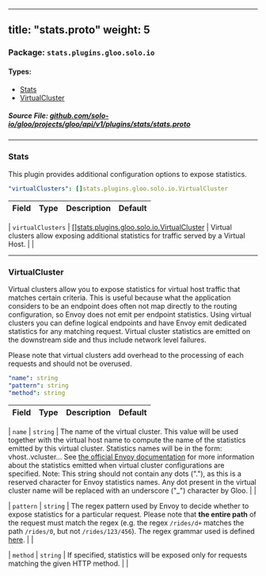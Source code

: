
---
title: "stats.proto"
weight: 5
---

<!-- Code generated by solo-kit. DO NOT EDIT. -->


### Package: `stats.plugins.gloo.solo.io` 
#### Types:


- [Stats](#stats)
- [VirtualCluster](#virtualcluster)
  



##### Source File: [github.com/solo-io/gloo/projects/gloo/api/v1/plugins/stats/stats.proto](https://github.com/solo-io/gloo/blob/master/projects/gloo/api/v1/plugins/stats/stats.proto)





---
### Stats

 
This plugin provides additional configuration options to expose statistics.

```yaml
"virtualClusters": []stats.plugins.gloo.solo.io.VirtualCluster

```

| Field | Type | Description | Default |
| ----- | ---- | ----------- |----------- | 



| `virtualClusters` | [[]stats.plugins.gloo.solo.io.VirtualCluster](../stats.proto.sk#virtualcluster) |  Virtual clusters allow exposing additional statistics for traffic served by a Virtual Host.  |  |




---
### VirtualCluster

 
Virtual clusters allow you to expose statistics for virtual host traffic that matches certain criteria.
This is useful because what the application considers to be an endpoint does often not map directly to
the routing configuration, so Envoy does not emit per endpoint statistics. Using virtual clusters you can define
logical endpoints and have Envoy emit dedicated statistics for any matching request. Virtual cluster statistics
are emitted on the downstream side and thus include network level failures.

Please note that virtual clusters add overhead to the processing of each requests and should not be overused.

```yaml
"name": string
"pattern": string
"method": string

```

| Field | Type | Description | Default |
| ----- | ---- | ----------- |----------- | 



| `name` | `string` |  The name of the virtual cluster. This value will be used together with the virtual host name to compute the name of the statistics emitted by this virtual cluster. Statistics names will be in the form: vhost.<virtual host name>.vcluster.<virtual cluster name>.<stat name>. See [the official Envoy documentation](https://www.envoyproxy.io/docs/envoy/v1.5.0/configuration/http_filters/router_filter#config-http-filters-router-stats) for more information about the statistics emitted when virtual cluster configurations are specified. Note: This string should not contain any dots ("."), as this is a reserved character for Envoy statistics names. Any dot present in the virtual cluster name will be replaced with an underscore ("_") character by Gloo.  |  |



| `pattern` | `string` |  The regex pattern used by Envoy to decide whether to expose statistics for a particular request. Please note that **the entire path** of the request must match the regex (e.g. the regex `/rides/d+` matches the path `/rides/0`, but not `/rides/123/456`). The regex grammar used is defined [here](https://en.cppreference.com/w/cpp/regex/ecmascript).  |  |



| `method` | `string` |  If specified, statistics will be exposed only for requests matching the given HTTP method.  |  |





<!-- Start of HubSpot Embed Code -->
<script type="text/javascript" id="hs-script-loader" async defer src="//js.hs-scripts.com/5130874.js"></script>
<!-- End of HubSpot Embed Code -->
